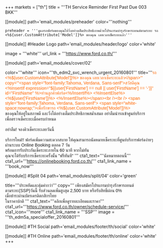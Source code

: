 +++
markets = ["th"]
title = '''TH Service Reminder First Past Due 003 BKK'''

[[module]]
path='email_modules/preheader'
color='''nothing'''

	preheader = '''ดูแลรถฟอร์ดของคุณให้วิ่งอย่างเต็มประสิทธิภาพด้วยโปรแกรมบำรุงรักษารถยนต์ตามระยะ รถ <%${user.CustomAttribute['Model']}%> ของคุณ เลยเวลาเช็คระยะแล้ว'''

[[module]] #Header Logo
path='email_modules/header/logo'
color='white'

  image = '''white'''
  url_link = '''https://www.ford.co.th/'''


[[module]]
path='email_modules/cover/02'

color='''white'''
icon='''th_edm2_svc_wrench_urgent_20160801'''
title='''<span style="color:#ff6600;font-family:Tahoma, Verdana, Sans-serif">รถ <%${user.CustomAttribute['Model']}%> ของคุณ เลยเวลาเช็คระยะแล้ว</span>'''
copy='''<span style="font-family:Tahoma, Verdana, Sans-serif">สวัสดีคุณ <%InsertIf expression="${(user['FirstName'] == null || user['FirstName'] == '-')}" id="FirstName" %>ท่านลูกค้าฟอร์ด<%/InsertIf%> <%InsertElse%> <%${user['FirstName']}%> <%/InsertElse%></span><br /><br />
<span style="font-family:Tahoma, Verdana, Sans-serif">
          	<span style="white-space:nowrap;">เพื่อรักษารถ <%${user.CustomAttribute['Model']}%></span> 
            <span style="white-space:nowrap;">ของคุณให้อยู่ในสภาพดี</span>
            <span style="white-space:nowrap;">และวิ่งได้อย่างเต็มประสิทธิภาพสม่ำเสมอ</span> 
            <span style="white-space:nowrap;">อย่าลืมนำรถเข้าศูนย์บริการ</span>
            <span style="white-space:nowrap;">เพื่อตรวจเช็คระยะเมื่อครบกำหนด</span>
          </span>
<br /><br />
 <span style="white-space:nowrap;font-family:Tahoma, Verdana, Sans-serif">อย่าลืม! จองคิวเช็คระยะเลยวันนี้</span> 
<br /><br />
<span style="font-family:Tahoma, Verdana, Sans-serif">
<span style="white-space:nowrap;">บริการใหม่!! ฟอร์ดเพิ่มความสะดวกสบาย</span>
<span style="white-space:nowrap;">ให้คุณสามารถนัดหมายเช็คระยะ</span>ที่<span style="white-space:nowrap;">ศูนย์บริการฟอร์ดง่ายๆ</span>
<span style="white-space:nowrap;">ผ่านระบบ Online Booking ตลอด 7 วัน</span><br />
<span style="white-space:nowrap;">พร้อมการรับประกันเช็คระยะภายใน 60  นาที</span>
<span style="white-space:nowrap;">หากไม่ทัน</span><br />
<span style="white-space:nowrap;">คุณจะได้รับบริการเช็คระยะครั้งนั้น</span> 
<span style="white-space:nowrap;">"ฟรีทันที"</span>
</span>'''
cta1_text='''<span style="font-family:Tahoma, Verdana, Sans-serif">นัดหมายตอนนี้</span>'''
cta1_url='''https://onlinebooking.ford.co.th/'''
cta1_link_name = '''book_now'''


[[module]] #Split 04
path='email_modules/split/04'
color='green'

  title='''<span style="font-family:Tahoma, Verdana, Sans-serif">ประหยัดและคุ้มค่ากว่า</span>'''
  copy='''<span style="font-family:Tahoma, Verdana, Sans-serif;">
                                	<span style="white-space:nowrap;">เพียงสมัครโปรแกรมบำรุงรักษารถยนต์</span> 
                                    <span style="white-space:nowrap;">ตามระยะ(SSP)วันนี้</span> 
                                    <span style="white-space:nowrap;">รับส่วนลดเพิ่มสูงสุด 2,500 บาท</span> 
                                    <span style="white-space:nowrap;">หรือรับสิทธิ์ผ่อน 0%</span> 
                                    <span style="white-space:nowrap;">เมื่อชำระผ่านบัตรเครดิตกสิกรไทย</span><br />
                                    <span style="white-space:nowrap;">ในราคาปกติ</span>
                                </span>'''
  cta1_text='''<span style="font-family:Tahoma, Verdana, Sans-serif">คลิกเพื่อดูรายละเอียดและราคา</span>'''
cta1_url='''https://www.ford.co.th/owner/schedule-service/'''
cta1_icon='''more'''
cta1_link_name = '''SSP'''
image = '''th_edm5a_specialoffer_20160801'''



[[module]] #TH Social
path='email_modules/footer/th/social'
color='white'

[[module]] #TH Online
path='email_modules/footer/th/online'
color='white'
+++